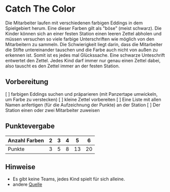 # Catch The Color

Die Mitarbeiter laufen mit verschiedenen farbigen Eddings in dem Spielgebiert herum. Eine dieser Farben gilt als "böse" (meist schwarz). Die Kinder können sich an einer festen Station einen leeren Zettel abholen und müssen versuchen so viele farbige Unterschriften wie möglich von den Mitarbeitern zu sammeln.
Die Schwierigkeit liegt darin, dass die Mitarbeiter die Stifte untereinander tauschen und die Farbe auch nicht von außen zu erkennen ist. Somit ist es jedes mal Glückssache. Eine schwarze Unteschrift entwertet den Zettel.
Jedes Kind darf immer nur genau einen Zettel dabei, also tauscht es den Zettel immer an der festen Station.


## Vorbereitung
[ ] farbigen Eddings suchen und präparieren (mit Panzertape umwickeln, um Farbe zu verstecken)
[ ] kleine Zettel vorbereiten
[ ] Eine Liste mit allen Namen anfertigen (für die Aufzeichnung der Punkte) an der Station
[ ] Der Station einen oder zwei Mitarbeiter zuweisen


## Punktevergabe

| Anzahl Farben | 2 | 3 | 4 | 5 | 6 |
| ------ | ------ | ------ | ------ | ------ | ------ |
| Punkte | 3 | 5 | 8 | 13 | 20 |


## Hinweise
- Es gibt keine Teams, jedes Kind spielt für sich alleine.
- andere [Quelle](http://spiele.j-crew.de/wiki/Catch_the_color)

